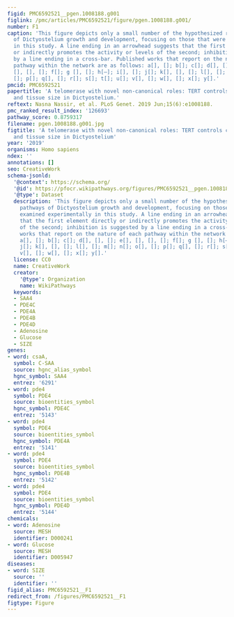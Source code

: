 ```yaml
---
figid: PMC6592521__pgen.1008188.g001
figlink: /pmc/articles/PMC6592521/figure/pgen.1008188.g001/
number: F1
caption: 'This figure depicts only a small number of the hypothesized regulatory pathways
  of Dictyostelium growth and development, focusing on those that were examined experimentally
  in this study. A line ending in an arrowhead suggests that the first element directly
  or indirectly promotes the activity or levels of the second; inhibition is suggested
  by a line ending in a cross-bar. Published works that report on the nature of each
  pathway within the network are as follows: a[], []; b[]; c[]; d[], [], []; e[],
  [], [], []; f[]; g [], []; h[–]; i[], []; j[]; k[], [], []; l[], []; m[]; n[]; o[],
  []; p[]; q[], []; r[]; s[]; t[]; u[]; v[], []; w[], []; x[]; y[].'
pmcid: PMC6592521
papertitle: 'A telomerase with novel non-canonical roles: TERT controls cellular aggregation
  and tissue size in Dictyostelium.'
reftext: Nasna Nassir, et al. PLoS Genet. 2019 Jun;15(6):e1008188.
pmc_ranked_result_index: '126693'
pathway_score: 0.8759317
filename: pgen.1008188.g001.jpg
figtitle: 'A telomerase with novel non-canonical roles: TERT controls cellular aggregation
  and tissue size in Dictyostelium'
year: '2019'
organisms: Homo sapiens
ndex: ''
annotations: []
seo: CreativeWork
schema-jsonld:
  '@context': https://schema.org/
  '@id': https://pfocr.wikipathways.org/figures/PMC6592521__pgen.1008188.g001.html
  '@type': Dataset
  description: 'This figure depicts only a small number of the hypothesized regulatory
    pathways of Dictyostelium growth and development, focusing on those that were
    examined experimentally in this study. A line ending in an arrowhead suggests
    that the first element directly or indirectly promotes the activity or levels
    of the second; inhibition is suggested by a line ending in a cross-bar. Published
    works that report on the nature of each pathway within the network are as follows:
    a[], []; b[]; c[]; d[], [], []; e[], [], [], []; f[]; g [], []; h[–]; i[], [];
    j[]; k[], [], []; l[], []; m[]; n[]; o[], []; p[]; q[], []; r[]; s[]; t[]; u[];
    v[], []; w[], []; x[]; y[].'
  license: CC0
  name: CreativeWork
  creator:
    '@type': Organization
    name: WikiPathways
  keywords:
  - SAA4
  - PDE4C
  - PDE4A
  - PDE4B
  - PDE4D
  - Adenosine
  - Glucose
  - SIZE
genes:
- word: csaA,
  symbol: C-SAA
  source: hgnc_alias_symbol
  hgnc_symbol: SAA4
  entrez: '6291'
- word: pde4
  symbol: PDE4
  source: bioentities_symbol
  hgnc_symbol: PDE4C
  entrez: '5143'
- word: pde4
  symbol: PDE4
  source: bioentities_symbol
  hgnc_symbol: PDE4A
  entrez: '5141'
- word: pde4
  symbol: PDE4
  source: bioentities_symbol
  hgnc_symbol: PDE4B
  entrez: '5142'
- word: pde4
  symbol: PDE4
  source: bioentities_symbol
  hgnc_symbol: PDE4D
  entrez: '5144'
chemicals:
- word: Adenosine
  source: MESH
  identifier: D000241
- word: Glucose
  source: MESH
  identifier: D005947
diseases:
- word: SIZE
  source: ''
  identifier: ''
figid_alias: PMC6592521__F1
redirect_from: /figures/PMC6592521__F1
figtype: Figure
---
```

